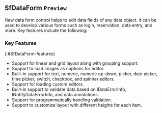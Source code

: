 ## SfDataForm `Preview`

New data form control helps to edit data fields of any data object. It can be used to develop various forms such as login, reservation, data entry, and more. Key features include the following:

### Key Features

{:#SfDataForm-features}

* Support for linear and grid layout along with grouping support.
* Support to load images as captions for editor.
* Built-in support for text, numeric, numeric up-down, picker, date picker, time picker, switch, checkbox, and spinner editors. 
* Support for loading custom editors.
* Built-in support to validate data based on IDataErrorInfo, INotifyDataErrorInfo, and data annotations. 
* Support for programmatically handling validation. 
* Support to customize layout with different heights for each item.